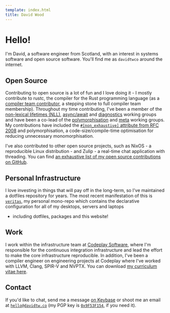 ```yaml
---
template: index.html
title: David Wood
---
```

# Hello!
I'm David, a software engineer from Scotland, with an interest in systems software and open source
software. You'll find me as `davidtwco` around the internet.

## Open Source
Contributing to open source is a lot of fun and I love doing it - I mostly contribute to rustc,
the compiler for the Rust programming language (as a [compiler team
contributor][compiler_team_contributor], a stepping stone to full compiler team membership).
Throughout my time contributing, I've been a member of the [non-lexical lifetimes (NLL)][wg_nll],
[async/await][wg_async_await] and [diagnostics][wg_diagnostics] working groups and have been a
co-lead of the [polymorphisation][wg_polymorphisation] and [meta][wg_meta] working groups. My
contributions have included the [`#[non_exhaustive]` attribute from RFC 2008][rfc_2008] and
polymorphisation, a code-size/compile-time optimisation for reducing unnecessary monomorphisation.

I've also contributed to other open source projects, such as NixOS - a reproducible Linux
distribution - and Zulip - a real-time chat application with threading. You can find [an exhaustive
list of my open source contributions on GitHub][prs].

## Personal Infrastructure
I love investing in things that will pay off in the long-term, so I've maintained a dotfiles
repository for years. The most recent manifestation of this is [`veritas`][veritas], my personal
mono-repo which contains the declarative configuration for all of my desktops, servers and laptops
- including dotfiles, packages and this website!

## Work
I work within the infrastructure team at [Codeplay Software][codeplay], where I'm
responsible for the continuous integration infrastructure and lead the effort to make the core
infrastructure reproducible. In addition, I've been a compiler engineer on engineering projects at
Codeplay where I've worked with LLVM, Clang, SPIR-V and NVPTX. You can download [my curriculum
vitae here](/curriculum_vitae.pdf).

## Contact
If you'd like to chat, send me a message [on Keybase][keybase] or shoot me an email at
[`hello@davidtw.co`][email] (my PGP key is [`0x9F53F154`][keybase], if you need it).

[codeplay]: https://codeplay.com/
[compiler_team_contributor]: https://www.rust-lang.org/governance/teams/compiler
[email]: mailto:hello@davidtw.co
[keybase]: https://keybase.io/davidtwco
[prs]: https://github.com/search?q=is%3Apr+author%3Adavidtwco
[rfc_2008]: https://github.com/rust-lang/rfcs/blob/master/text/2008-non-exhaustive.md
[veritas]: https://github.com/davidtwco/veritas
[wg_async_await]: https://rust-lang.github.io/compiler-team/working-groups/async-await/
[wg_diagnostics]: https://rust-lang.github.io/compiler-team/working-groups/diagnostics/
[wg_meta]: https://rust-lang.github.io/compiler-team/working-groups/meta/
[wg_nll]: https://rust-lang.github.io/compiler-team/working-groups/nll/
[wg_polymorphisation]: https://rust-lang.github.io/compiler-team/working-groups/polymorphization/
